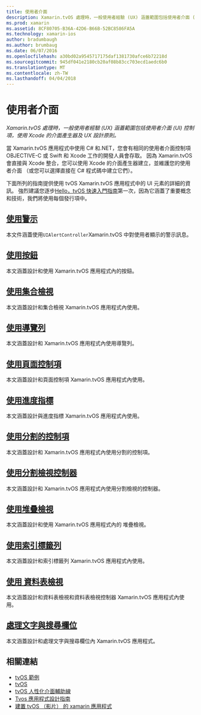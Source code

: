 ```yaml
---
title: 使用者介面
description: Xamarin.tvOS 處理時，一般使用者經驗 (UX) 涵蓋範圍包括使用者介面 (UI) 控制項，使用 Xcode 的介面產生器及 UX 設計原則。
ms.prod: xamarin
ms.assetid: 8CF80705-B36A-42D6-B66B-52BC8586FA5A
ms.technology: xamarin-ios
author: bradumbaugh
ms.author: brumbaug
ms.date: 06/07/2016
ms.openlocfilehash: a30bd02a9545717175daf1381730afce6b72218d
ms.sourcegitcommit: 945df041e2180cb20af08b83cc703ecd1aedc6b0
ms.translationtype: MT
ms.contentlocale: zh-TW
ms.lasthandoff: 04/04/2018
---
```

# <a name="user-interface"></a>使用者介面

_Xamarin.tvOS 處理時，一般使用者經驗 (UX) 涵蓋範圍包括使用者介面 (UI) 控制項，使用 Xcode 的介面產生器及 UX 設計原則。_

當 Xamarin.tvOS 應用程式中使用 C# 和.NET，您會有相同的使用者介面控制項 OBJECTIVE-C 或 Swift 和 Xcode 工作的開發人員會存取。 因為 Xamarin.tvOS 會直接與 Xcode 整合，您可以使用 Xcode 的介面產生器建立，並維護您的使用者介面 （或您可以選擇直接在 C# 程式碼中建立它們）。

下面所列的指南提供使用 tvOS Xamarin.tvOS 應用程式中的 UI 元素的詳細的資訊。 強烈建議您逐步[Hello，tvOS 快速入門指南](~/ios/tvos/get-started/hello-tvos.md)第一次，因為它涵蓋了重要概念和技術，我們將使用每個發行項中。

## <a name="working-with-alertsiostvosuser-interfacealertsmd"></a>[使用警示](~/ios/tvos/user-interface/alerts.md)

本文件涵蓋使用`UIAlertController`Xamarin.tvOS 中對使用者顯示的警示訊息。

## <a name="working-with-buttonsiostvosuser-interfacebuttonsmd"></a>[使用按鈕](~/ios/tvos/user-interface/buttons.md)

本文涵蓋設計和使用 Xamarin.tvOS 應用程式內的按鈕。

## <a name="working-with-collection-viewsiostvosuser-interfacecollection-viewsmd"></a>[使用集合檢視](~/ios/tvos/user-interface/collection-views.md)

本文涵蓋設計和集合檢視 Xamarin.tvOS 應用程式內使用。

## <a name="working-with-navigation-barsiostvosuser-interfacenavigation-barsmd"></a>[使用導覽列](~/ios/tvos/user-interface/navigation-bars.md)

本文涵蓋設計和 Xamarin.tvOS 應用程式內使用導覽列。

## <a name="working-with-page-controlsiostvosuser-interfacepage-controlsmd"></a>[使用頁面控制項](~/ios/tvos/user-interface/page-controls.md)

本文涵蓋設計和頁面控制項 Xamarin.tvOS 應用程式內使用。

## <a name="working-with-progress-indicatorsiostvosuser-interfaceprogress-indicatorsmd"></a>[使用進度指標](~/ios/tvos/user-interface/progress-indicators.md)

本文涵蓋設計與進度指標 Xamarin.tvOS 應用程式內使用。

## <a name="working-with-segmented-controlsiostvosuser-interfacesegmented-controlsmd"></a>[使用分割的控制項](~/ios/tvos/user-interface/segmented-controls.md)

本文涵蓋設計和 Xamarin.tvOS 應用程式內使用分割的控制項。

## <a name="working-with-split-view-controllersiostvosuser-interfacesplit-viewsmd"></a>[使用分割檢視控制器](~/ios/tvos/user-interface/split-views.md)

本文涵蓋設計和 Xamarin.tvOS 應用程式內使用分割檢視的控制器。

## <a name="working-with-stack-viewsiostvosuser-interfacestacked-viewsmd"></a>[使用堆疊檢視](~/ios/tvos/user-interface/stacked-views.md)

本文涵蓋設計和使用 Xamarin.tvOS 應用程式內的 堆疊檢視。

## <a name="working-with-tab-barsiostvosuser-interfacetab-barsmd"></a>[使用索引標籤列](~/ios/tvos/user-interface/tab-bars.md)

本文涵蓋設計和索引標籤列 Xamarin.tvOS 應用程式內使用。

## <a name="working-with-table-viewsiostvosuser-interfacetable-viewsmd"></a>[使用 資料表檢視](~/ios/tvos/user-interface/table-views.md)

本文涵蓋設計和資料表檢視和資料表檢視控制器 Xamarin.tvOS 應用程式內使用。

## <a name="working-with-text-and-search-fieldsiostvosuser-interfacetext-fields-and-searchmd"></a>[處理文字與搜尋欄位](~/ios/tvos/user-interface/text-fields-and-search.md)

本文涵蓋設計和處理文字與搜尋欄位內 Xamarin.tvOS 應用程式。



## <a name="related-links"></a>相關連結

- [tvOS 範例](https://developer.xamarin.com/samples/tvos/all/)
- [tvOS](https://developer.apple.com/tvos/)
- [tvOS 人性化介面輔助線](https://developer.apple.com/tvos/human-interface-guidelines/)
- [Tvos 應用程式設計指南](https://developer.apple.com/library/prerelease/tvos/documentation/General/Conceptual/AppleTV_PG/)
- [建置 tvOS （影片） 的 xamarin 應用程式](https://university.xamarin.com/lightninglectures/tvos-with-xamarin)
